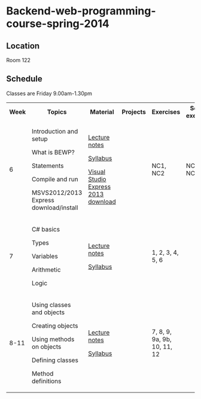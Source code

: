 # Backend-web-programming-course-spring-2014

## Location

Room 122

## Schedule

Classes are Friday 9.00am-1.30pm

  <table>
    <tr>
	  <th>Week</th>
	  <th>Topics</th>
	  <th>Material</th>
	  <th>Projects</th>
	  <th>Exercises</th>
	  <th>Solved exercises</th>
    </tr>
	<tr>
	  <td>6</td>
	  <td>
		<p>Introduction and setup</p>
		<p>What is BEWP?</p>
		<p>Statements</p>
		<p>Compile and run</p>
		<p>MSVS2012/2013 Express download/install</p>
	  </td>
	  <td>
	    <p><a href="LectureNotes.md">Lecture notes</a></p>
		<p><a href="Syllabus.md">Syllabus</a></p>
		<p><a href="http://www.visualstudio.com/downloads/download-visual-studio-vs#d-express-windows-desktop">Visual Studio Express 2013 download</a></p>
      </td>
	  <td></td>
	  <td>NC1, NC2</td>
	  <td>NC1, NC2</td>
	</tr>
	<tr>
	  <td>7</td>
	  <td>
		<p>C# basics</p>
		<p>Types</p>
		<p>Variables</p>
		<p>Arithmetic</p>
		<p>Logic</p>
	  </td>
	  <td>
	    <p><a href="LectureNotes.md">Lecture notes</a></p>
		<p><a href="Syllabus.md">Syllabus</a></p>
      </td>
	  <td></td>
	  <td>1, 2, 3, 4, 5, 6</td>
	  <td></td>
	</tr>
	<tr>
	  <td>8-11</td>
	  <td>
		<p>Using classes and objects</p>
		<p>Creating objects</p>
		<p>Using methods on objects</p>
		<p>Defining classes</p>
		<p>Method definitions</p>
	  </td>
	  <td>
	    <p><a href="LectureNotes.md">Lecture notes</a></p>
		<p><a href="Syllabus.md">Syllabus</a></p>
      </td>
	  <td></td>
	  <td>7, 8, 9, 9a, 9b, 10, 11, 12</td>
	  <td></td>
	</tr>
  </table>
